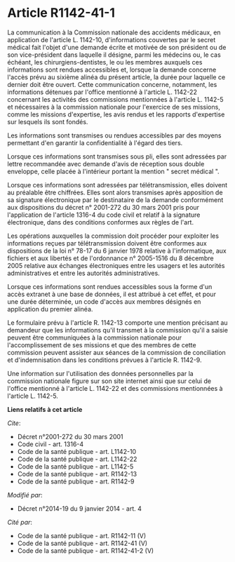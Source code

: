 # Article R1142-41-1

La communication à la Commission nationale des accidents médicaux, en application de l'article L. 1142-10, d'informations
couvertes par le secret médical fait l'objet d'une demande écrite et motivée de son président ou de son vice-président dans
laquelle il désigne, parmi les médecins ou, le cas échéant, les chirurgiens-dentistes, le ou les membres auxquels ces
informations sont rendues accessibles et, lorsque la demande concerne l'accès prévu au sixième alinéa du présent article, la
durée pour laquelle ce dernier doit être ouvert. Cette communication concerne, notamment, les informations détenues par
l'office mentionné à l'article L. 1142-22 concernant les activités des commissions mentionnées à l'article L. 1142-5 et
nécessaires à la commission nationale pour l'exercice de ses missions, comme les missions d'expertise, les avis rendus et les
rapports d'expertise sur lesquels ils sont fondés. 

Les informations sont transmises ou rendues accessibles par des moyens permettant d'en garantir la confidentialité à l'égard
des tiers. 

Lorsque ces informations sont transmises sous pli, elles sont adressées par lettre recommandée avec demande d'avis de
réception sous double enveloppe, celle placée à l'intérieur portant la mention " secret médical ". 

Lorsque ces informations sont adressées par télétransmission, elles doivent au préalable être chiffrées. Elles sont alors
transmises après apposition de sa signature électronique par le destinataire de la demande conformément aux dispositions du
décret n° 2001-272 du 30 mars 2001 pris pour l'application de l'article 1316-4 du code civil et relatif à la signature
électronique, dans des conditions conformes aux règles de l'art. 

Les opérations auxquelles la commission doit procéder pour exploiter les informations reçues par télétransmission doivent
être conformes aux dispositions de la loi n° 78-17 du 6 janvier 1978 relative à l'informatique, aux fichiers et aux libertés
et de l'ordonnance n° 2005-1516 du 8 décembre 2005 relative aux échanges électroniques entre les usagers et les autorités
administratives et entre les autorités administratives. 

Lorsque ces informations sont rendues accessibles sous la forme d'un accès extranet à une base de données, il est attribué à
cet effet, et pour une durée déterminée, un code d'accès aux membres désignés en application du premier alinéa. 

Le formulaire prévu à l'article R. 1142-13 comporte une mention précisant au demandeur que les informations qu'il transmet à
la commission qu'il a saisie peuvent être communiquées à la commission nationale pour l'accomplissement de ses missions et
que des membres de cette commission peuvent assister aux séances de la commission de conciliation et d'indemnisation dans les
conditions prévues à l'article R. 1142-9. 

Une information sur l'utilisation des données personnelles par la commission nationale figure sur son site internet ainsi que
sur celui de l'office mentionné à l'article L. 1142-22 et des commissions mentionnées à l'article L. 1142-5.

**Liens relatifs à cet article**

_Cite_:

  - Décret n°2001-272 du 30 mars 2001
  - Code civil - art. 1316-4
  - Code de la santé publique - art. L1142-10
  - Code de la santé publique - art. L1142-22
  - Code de la santé publique - art. L1142-5
  - Code de la santé publique - art. R1142-13
  - Code de la santé publique - art. R1142-9

_Modifié par_:

  - Décret n°2014-19 du 9 janvier 2014 - art. 4

_Cité par_:

  - Code de la santé publique - art. R1142-11 (V)
  - Code de la santé publique - art. R1142-41 (V)
  - Code de la santé publique - art. R1142-41-2 (V)
